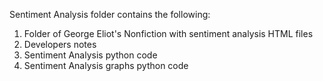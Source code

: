 Sentiment Analysis folder contains the following:
1. Folder of George Eliot's Nonfiction with sentiment analysis HTML files
2. Developers notes
3. Sentiment Analysis python code
4. Sentiment Analysis graphs python code

